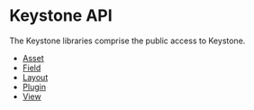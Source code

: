 Keystone API
====

The Keystone libraries comprise the public access to Keystone.

* [Asset](asset.md)
* [Field](field.md)
* [Layout](layout.md)
* [Plugin](plugin.md)
* [View](view.md)